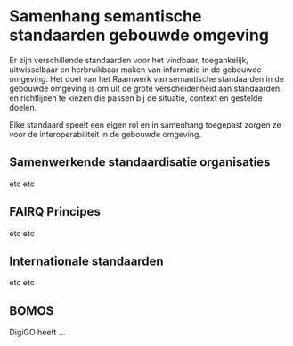 # Samenhang semantische standaarden gebouwde omgeving
Er zijn verschillende standaarden voor het vindbaar, toegankelijk, uitwisselbaar en herbruikbaar maken van informatie in de gebouwde omgeving. Het doel van het Raamwerk van semantische standaarden in de gebouwde omgeving is om uit de grote verscheidenheid aan standaarden en richtlijnen te kiezen die passen bij de situatie, context en gestelde doelen. 

Elke standaard speelt een eigen rol en in samenhang toegepast zorgen ze voor de interoperabiliteit in de gebouwde omgeving.

## Samenwerkende standaardisatie organisaties
etc etc

## FAIRQ Principes
etc etc

## Internationale standaarden
etc etc

## BOMOS
DigiGO heeft ...
